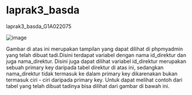 # laprak3_basda
laprak3_basda_G1A022075

![image](https://github.com/AisyahAmeliaZarahJuaita/laprak3_basda/assets/131422249/b5c8eab1-fc70-490f-a45a-c25770b99ea5)

Gambar di atas ini merupakan tampilan yang dapat dilihat di phpmyadmin yang telah dibuat tadi.Disini terdapat variabel dengan nama id_direktur dan juga nama_direktur. Disini juga dapat dilihat variabel id_direktur merupakan sebuah primary key daripada tabel direktur di atas ini, sedangkan nama_direktur tidak termasuk ke dalam primary key dikarenakan bukan termasuk ciri - ciri daripada primary key. Untuk dapat melihat contoh dari tabel yang telah dibuat tadinya bisa dilihat dari gambar di bawah ini. 

